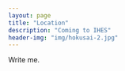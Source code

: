 ```yaml
---
layout: page
title: "Location"
description: "Coming to IHES"
header-img: "img/hokusai-2.jpg"
---
```


Write me.
